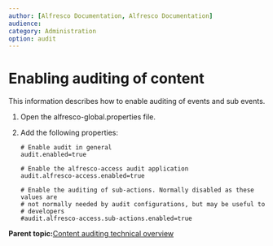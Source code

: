 ```yaml
---
author: [Alfresco Documentation, Alfresco Documentation]
audience: 
category: Administration
option: audit
---
```


# Enabling auditing of content

This information describes how to enable auditing of events and sub events.

1.  Open the alfresco-global.properties file.

2.  Add the following properties:

    ```
    # Enable audit in general
    audit.enabled=true
    
    # Enable the alfresco-access audit application
    audit.alfresco-access.enabled=true
    
    # Enable the auditing of sub-actions. Normally disabled as these values are
    # not normally needed by audit configurations, but may be useful to
    # developers
    #audit.alfresco-access.sub-actions.enabled=true
    ```


**Parent topic:**[Content auditing technical overview](../concepts/audit-content-techdesc.md)

